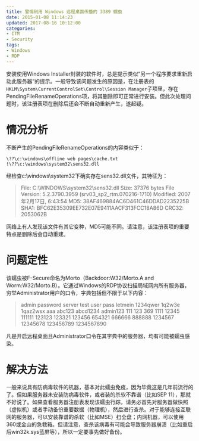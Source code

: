 ```yaml
---
title: 警惕利用 Windows 远程桌面传播的 3389 蠕虫
date: 2015-01-08 11:14:23
updated: 2017-08-16 10:12:00
categories:
- ITM
- Security
tags:
- Windows
- RDP
---
```

安装使用Windows Installer封装的软件时，总是提示类似“另一个程序要求重新启动此服务器”的提示。一般导致该问题发生的原因是，在注册表的`HKLM\System\CurrentControlSet\Control\Session Manager`子项里，存在PendingFileRenameOperations项，将其删除即可正常进行安装。但此次处理问题时，该注册表项在删除后还会不断自动重新产生，遂起疑。

# 情况分析

不断产生的PendingFileRenameOperations的内容类似于：

    \??\c:\windows\offline web pages\cache.txt
    !\??\c:\windows\system32\sens32.dll

经检查c:\windows\system32下确实存在sens32.dll文件，其特征为：

> File: C:\WINDOWS\system32\sens32.dll
Size: 37376 bytes
File Version: 5.2.3790.3959 (srv03_sp2_rtm.070216-1710)
Modified: 2007年2月17日, 6:43:54
MD5: 38AF469884AC6D461C46DDAD2235225B
SHA1: BFC62E35309EE732E07E9411AACF313FCC18A86D
CRC32: 2053062B

网络上有人发现该文件有其它变种，MD5可能不同。请注意，该注册表项的重要特点是删除后会自动重建。

# 问题定性

该蠕虫被F-Secure命名为Morto（Backdoor:W32/Morto.A and Worm:W32/Morto.B）。它通过Windows的RDP协议扫描局域网内所有服务器，穷举Administrator用户的口令，字典包括但不限于以下内容：

> admin
password
server
test
user
pass
letmein
1234qwer
1q2w3e
1qaz2wsx
aaa
abc123
abcd1234
admin123
111
123
369
1111
12345
111111
123123
123321
123456
654321
666666
888888
1234567
12345678
123456789
1234567890

凡是开启远程桌面且Administrator口令在其字典中的服务器，均有可能被蠕虫感染。

# 解决方法

一般来说具有防病毒软件的机器，基本对此蠕虫免疫，因为毕竟这是几年前流行的了。但如果服务器未安装防病毒软件，或者装的杀软不靠谱（比如SEP 11），那就不好说了。如果查看服务器注册表发现该蠕虫行踪，请务必首先对服务器做快照（虚拟机）或者手动备份重要数据（物理机），然后进行查杀。对于能够连接互联网的服务器，可以安装靠谱的杀软（比如MSE）扫全盘；内网机器，可以使用360或金山的急救箱。但请注意，查杀该病毒有可能会导致服务器崩溃（比如重启后win32k.sys蓝屏等），所以一定要事先做好备份。